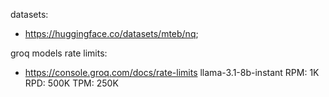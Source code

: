 datasets: 
* https://huggingface.co/datasets/mteb/nq;

groq models rate limits: 
* https://console.groq.com/docs/rate-limits
llama-3.1-8b-instant
RPM: 1K
RPD: 500K
TPM: 250K